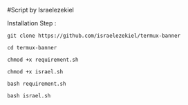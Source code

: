 #Script by Israelezekiel

Installation Step :

    git clone https://github.com/israelezekiel/termux-banner

    cd termux-banner

    chmod +x requirement.sh

    chmod +x israel.sh

    bash requirement.sh

    bash israel.sh
